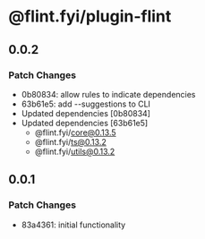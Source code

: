 # @flint.fyi/plugin-flint

## 0.0.2

### Patch Changes

- 0b80834: allow rules to indicate dependencies
- 63b61e5: add --suggestions to CLI
- Updated dependencies [0b80834]
- Updated dependencies [63b61e5]
  - @flint.fyi/core@0.13.5
  - @flint.fyi/ts@0.13.2
  - @flint.fyi/utils@0.13.2

## 0.0.1

### Patch Changes

- 83a4361: initial functionality
